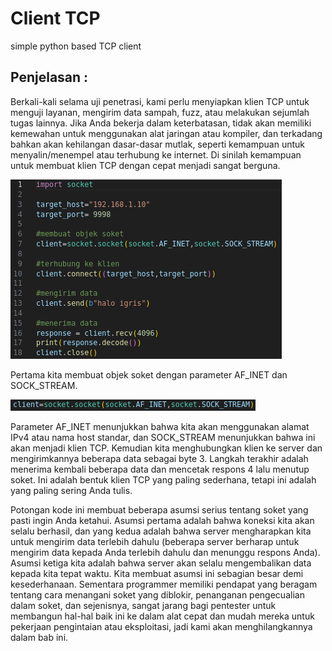 # Client TCP
simple python based TCP client

## Penjelasan : 

Berkali-kali selama uji penetrasi, kami perlu menyiapkan klien TCP untuk menguji layanan, mengirim data sampah, fuzz, atau melakukan sejumlah tugas lainnya. Jika Anda bekerja dalam keterbatasan, tidak akan memiliki kemewahan untuk menggunakan alat jaringan atau kompiler, dan terkadang bahkan akan kehilangan dasar-dasar mutlak, seperti kemampuan untuk menyalin/menempel atau terhubung ke internet. Di sinilah kemampuan untuk membuat klien TCP dengan cepat menjadi sangat berguna.  

![Screenshoot](img-asset/code-screenshoot.png)

Pertama kita membuat objek soket dengan parameter AF_INET dan SOCK_STREAM. 

![Screenshoot](img-asset/01.png)

Parameter AF_INET menunjukkan bahwa kita akan menggunakan alamat IPv4 atau nama host standar, dan SOCK_STREAM menunjukkan bahwa ini akan menjadi klien TCP. Kemudian kita menghubungkan klien ke server dan mengirimkannya beberapa data sebagai byte 3. Langkah terakhir adalah menerima kembali beberapa data dan mencetak respons 4 lalu menutup soket. Ini adalah bentuk klien TCP yang paling sederhana, tetapi ini adalah yang paling sering Anda tulis.

Potongan kode ini membuat beberapa asumsi serius tentang soket yang pasti ingin Anda ketahui. Asumsi pertama adalah bahwa koneksi kita akan selalu berhasil, dan yang kedua adalah bahwa server mengharapkan kita untuk mengirim data terlebih dahulu (beberapa server berharap untuk mengirim data kepada Anda terlebih dahulu dan menunggu respons Anda). Asumsi ketiga kita adalah bahwa server akan selalu mengembalikan data kepada kita tepat waktu. Kita membuat asumsi ini sebagian besar demi kesederhanaan. Sementara programmer memiliki pendapat yang beragam tentang cara menangani soket yang diblokir, penanganan pengecualian dalam soket, dan sejenisnya, sangat jarang bagi pentester untuk membangun hal-hal baik ini ke dalam alat cepat dan mudah mereka untuk pekerjaan pengintaian atau eksploitasi, jadi kami akan menghilangkannya dalam bab ini.